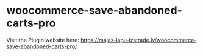 # woocommerce-save-abandoned-carts-pro
Visit the Plugin website here: https://majas-lapu-izstrade.lv/woocommerce-save-abandoned-carts-pro/

